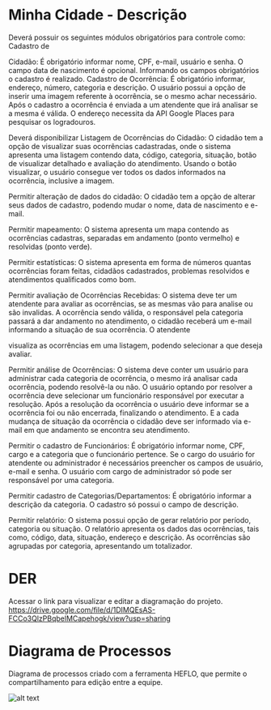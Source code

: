 # Minha Cidade - Descrição
Deverá possuir os seguintes módulos obrigatórios para controle como: Cadastro de

Cidadão: É obrigatório informar nome, CPF, e-mail, usuário e senha. O campo data de nascimento é opcional. Informando os campos obrigatórios o cadastro é realizado. Cadastro de Ocorrência: É obrigatório informar, endereço, número, categoria e descrição. O usuário possui a opção de inserir uma imagem referente à ocorrência, se o mesmo achar necessário. Após o cadastro a ocorrência é enviada a um atendente que irá analisar se a mesma é válida. O endereço necessita da API Google Places para pesquisar os logradouros.

Deverá disponibilizar Listagem de Ocorrências do Cidadão: O cidadão tem a opção de visualizar suas ocorrências cadastradas, onde o sistema apresenta uma listagem contendo data, código, categoria, situação, botão de visualizar detalhado e avaliação do atendimento. Usando o botão visualizar, o usuário consegue ver todos os dados informados na
ocorrência, inclusive a imagem.

Permitir alteração de dados do cidadão: O cidadão tem a opção de alterar seus dados de cadastro, podendo mudar o nome, data de nascimento e e-mail.

Permitir mapeamento: O sistema apresenta um mapa contendo as ocorrências cadastras, separadas em andamento (ponto vermelho) e resolvidas (ponto verde).

Permitir estatísticas: O sistema apresenta em forma de números quantas ocorrências foram feitas, cidadãos cadastrados, problemas resolvidos e atendimentos qualificados como bom.

Permitir avaliação de Ocorrências Recebidas: O sistema deve ter um atendente para avaliar as ocorrências, se as mesmas vão para analise ou são invalidas. A ocorrência sendo válida, o responsável pela categoria passará a dar andamento no atendimento, o cidadão receberá um e-mail informando a situação de sua ocorrência. O atendente

visualiza as ocorrências em uma listagem, podendo selecionar a que deseja avaliar.

Permitir análise de Ocorrências: O sistema deve conter um usuário para administrar cada categoria de ocorrência, o mesmo irá analisar cada ocorrência, podendo resolvê-la ou não. O usuário optando por resolver a ocorrência deve selecionar um funcionário responsável por executar a resolução. Após a resolução da ocorrência o usuário deve informar se a ocorrência foi ou não encerrada, finalizando o atendimento. E a cada mudança de situação da ocorrência o cidadão deve ser informado via e-mail em que andamento se encontra seu atendimento.

Permitir o cadastro de Funcionários: É obrigatório informar nome, CPF, cargo e a categoria que o funcionário pertence. Se o cargo do usuário for atendente ou administrador é necessários preencher os campos de usuário, e-mail e senha. O usuário com cargo de administrador só pode ser responsável por uma categoria.

Permitir cadastro de Categorias/Departamentos: É obrigatório informar a descrição da categoria. O cadastro só possui o campo de descrição.

Permitir relatório: O sistema possui opção de gerar relatório por período, categoria ou situação. O relatório apresenta os dados das ocorrências, tais como, código, data, situação, endereço e descrição. As ocorrências são agrupadas por categoria, apresentando um totalizador.

# DER 
Acessar o link para visualizar e editar a diagramação do projeto.
https://drive.google.com/file/d/1DIMQEsAS-FCCo3QlzPBqbelMCapehogk/view?usp=sharing

# Diagrama de Processos
Diagrama de processos criado com a ferramenta HEFLO, que permite o compartilhamento para edição entre a equipe.

![alt text](https://github.com/vitoreddydata/minha-cidade/blob/master/Minha%20CidadePreview.png)



